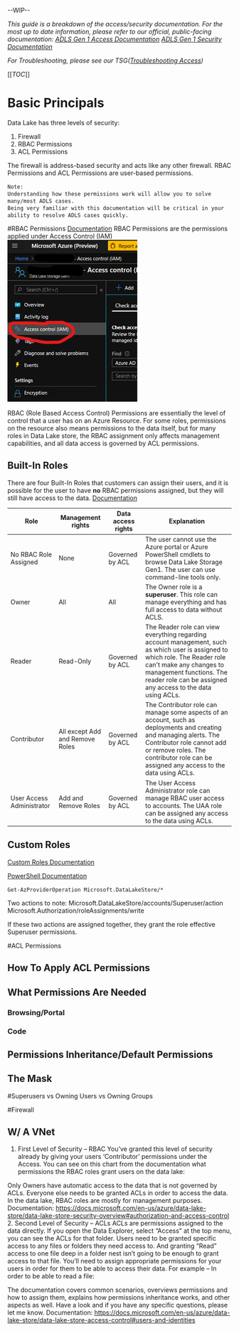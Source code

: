 --WIP--

_This guide is a breakdown of the access/security documentation.
For the most up to date information, please refer to our official, public-facing documentation: 
[ADLS Gen 1 Access Documentation](https://docs.microsoft.com/en-us/azure/data-lake-store/data-lake-store-access-control)
[ADLS Gen 1 Security Documentation](https://docs.microsoft.com/en-us/azure/data-lake-store/data-lake-store-security-overview)_

_For Troubleshooting, please see our TSG([Troubleshooting Access](/Analytics/Data-Lake-Store/TSGs/Troubleshooting-Access))_


[[_TOC_]]

# Basic Principals

Data Lake has three levels of security:
1. Firewall
2. RBAC Permissions
3. ACL Permissions

The firewall is address-based security and acts like any other firewall. RBAC Permissions and ACL Permissions are user-based permissions.
```
Note:
Understanding how these permissions work will allow you to solve many/most ADLS cases.
Being very familiar with this documentation will be critical in your ability to resolve ADLS cases quickly.
```

#RBAC Permissions
[Documentation](https://docs.microsoft.com/en-us/azure/data-lake-store/data-lake-store-security-overview#rbac-for-account-management)
RBAC Permissions are the permissions applied under Access Control (IAM)
![image.png](/.attachments/image-0f90baa5-5e3e-4eae-8169-3fd69f15aa1e.png)

RBAC (Role Based Access Control) Permissions are essentially the level of control that a user has on an Azure Resource. For some roles, permissions on the resource also means permissions to the data itself, but for many roles in Data Lake store, the RBAC assignment only affects management capabilities, and all data access is governed by ACL permissions.

## Built-In Roles
There are four Built-In Roles that customers can assign their users, and it is possible for the user to have **no** RBAC permissions assigned, but they will still have access to the data.
[Documentation](https://docs.microsoft.com/en-us/azure/data-lake-store/data-lake-store-security-overview#rbac-for-account-management)

|Role|Management rights| Data access rights |  Explanation|
|--|--|--|--|
| No RBAC Role Assigned | None | Governed by ACL | The user cannot use the Azure portal or Azure PowerShell cmdlets to browse Data Lake Storage Gen1. The user can use command-line tools only. |
| Owner | All | All | The Owner role is a **superuser**. This role can manage everything and has full access to data without ACLS.|
| Reader | Read-Only | Governed by ACL | The Reader role can view everything regarding account management, such as which user is assigned to which role. The Reader role can't make any changes to management functions. The reader role can be assigned any access to the data using ACLs. |
| Contributor | All except Add and Remove Roles | Governed by ACL | The Contributor role can manage some aspects of an account, such as deployments and creating and managing alerts. The Contributor role cannot add or remove roles. The contributor role can be assigned any access to the data using ACLs.|
| User Access Administrator | Add and Remove Roles | Governed by ACL | The User Access Administrator role can manage RBAC user access to accounts. The UAA role can be assigned any access to the data using ACLs. |

## Custom Roles
[Custom Roles Documentation](https://docs.microsoft.com/en-us/azure/role-based-access-control/custom-roles
)

[PowerShell Documentation](https://docs.microsoft.com/en-us/powershell/module/az.resources/get-azprovideroperation?view=azps-3.3.0)

```
Get-AzProviderOperation Microsoft.DataLakeStore/*
```
Two actions to note:
Microsoft.DataLakeStore/accounts/Superuser/action
Microsoft.Authorization/roleAssignments/write

If these two actions are assigned together, they grant the role effective Superuser permissions.

#ACL Permissions
## How To Apply ACL Permissions
## What Permissions Are Needed
### Browsing/Portal
### Code
## Permissions Inheritance/Default Permissions
## The Mask

#Superusers vs Owning Users vs Owning Groups

#Firewall
## W/ A VNet





1. First Level of Security – RBAC
You’ve granted this level of security already by giving your users ‘Contributor’ permissions under the Access.
You can see on this chart from the documentation what permissions the RBAC roles grant users on the data lake:

Only Owners have automatic access to the data that is not governed by ACLs. Everyone else needs to be granted ACLs in order to access the data.
In the data lake, RBAC roles are mostly for management purposes.
Documentation: https://docs.microsoft.com/en-us/azure/data-lake-store/data-lake-store-security-overview#authorization-and-access-control
2. Second Level of Security – ACLs
ACLs are permissions assigned to the data directly. If you open the Data Explorer, select “Access” at the top menu, you can see the ACLs for that folder.
Users need to be granted specific access to any files or folders they need access to. And granting “Read” access to one file deep in a folder nest isn’t going to be enough to grant access to that file. You’ll need to assign appropriate permissions for your users in order for them to be able to access their data.
For example – In order to be able to read a file:

The documentation covers common scenarios, overviews permissions and how to assign them, explains how permissions inheritance works, and other aspects as well.
Have a look and if you have any specific questions, please let me know.
Documentation: https://docs.microsoft.com/en-us/azure/data-lake-store/data-lake-store-access-control#users-and-identities


